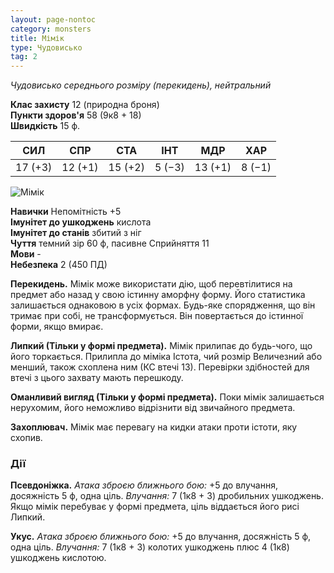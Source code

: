 ```yaml
---
layout: page-nontoc
category: monsters
title: Мімік
type: Чудовисько
tag: 2
---
```


_Чудовисько середнього розміру (перекидень), нейтральний_

**Клас захисту** 12 (природна броня)    
**Пункти здоров'я** 58 (9к8 + 18)    
**Швидкість** 15 ф.

| СИЛ     | СПР     | СТА     | ІНТ    | МДР     | ХАР    |
| ------- | ------- | ------- | ------ | ------- | ------ |
| 17 (+3) | 12 (+1) | 15 (+2) | 5 (−3) | 13 (+1) | 8 (−1) |

![Мімік](https://www.dndbeyond.com/avatars/thumbnails/30833/408/1000/1000/638063863232165584.png)

**Навички** Непомітність +5    
**Імунітет до ушкоджень** кислота    
**Імунітет до станів** збитий з ніг    
**Чуття** темний зір 60 ф, пасивне Сприйняття 11    
**Мови** -    
**Небезпека** 2 (450 ПД)

**Перекидень.** Мімік може використати дію, щоб перевтілитися на предмет або назад у свою істинну аморфну форму. Його статистика залишається однаковою в усіх формах. Будь-яке спорядження, що він тримає при собі, не трансформується. Він повертається до істинної форми, якщо вмирає.    

**Липкий (Тільки у формі предмета).** Мімік прилипає до будь-чого, що його торкається. Прилипла до міміка Істота, чий розмір Величезний або менший, також схоплена ним (КС втечі 13). Перевірки здібностей для втечі з цього захвату мають перешкоду.    

**Оманливий вигляд (Тільки у формі предмета).** Поки мімік залишається нерухомим, його неможливо відрізнити від звичайного предмета.    

**Захоплювач.** Мімік має перевагу на кидки атаки проти істоти, яку схопив.

### Дії
**Псевдоніжка.** _Атака зброєю ближнього бою:_ +5 до влучання, досяжність 5 ф, одна ціль. _Влучання:_ 7 (1к8 + 3) дробильних ушкоджень. Якщо мімік перебуває у формі предмета, ціль віддається його рисі Липкий.    

**Укус.** _Атака зброєю ближнього бою:_ +5 до влучання, досяжність 5 ф, одна ціль. _Влучання:_ 7 (1к8 + 3) колотих ушкоджень плюс 4 (1к8) ушкоджень кислотою.
